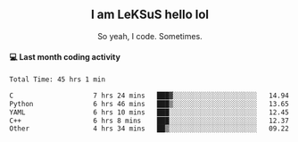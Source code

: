 <h2 align="center">I am LeKSuS hello lol</h2>
<p align="center">So yeah, I code. Sometimes.</p>

#### :computer: Last month coding activity
<!--START_SECTION:waka-->

```txt
Total Time: 45 hrs 1 min

C                    7 hrs 24 mins   ███▓░░░░░░░░░░░░░░░░░░░░░   14.94 %
Python               6 hrs 46 mins   ███▒░░░░░░░░░░░░░░░░░░░░░   13.65 %
YAML                 6 hrs 10 mins   ███░░░░░░░░░░░░░░░░░░░░░░   12.45 %
C++                  6 hrs 8 mins    ███░░░░░░░░░░░░░░░░░░░░░░   12.37 %
Other                4 hrs 34 mins   ██▒░░░░░░░░░░░░░░░░░░░░░░   09.22 %
```

<!--END_SECTION:waka-->
